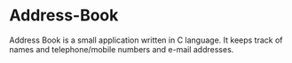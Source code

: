 # Address-Book
 Address Book is a small application written in C language. It keeps track of names and telephone/mobile numbers and e-mail addresses.
